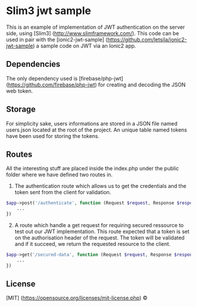 # Slim3 jwt sample

This is an example of implementation of JWT authentication on the server side, using [Slim3] (http://www.slimframework.com/). This code can be used in pair with
the [ionic2-jwt-sample] (https://github.com/letsila/ionic2-jwt-sample) a sample code on JWT via an Ionic2 app.

## Dependencies
The only dependency used is [firebase/php-jwt] (https://github.com/firebase/php-jwt) for creating and decoding the JSON
web token.


## Storage
For simplicity sake, users informations are stored in a JSON file named users.json located at the root of the project.
An unique table named tokens have been used for storing the tokens.

## Routes
All the interesting stuff are placed inside the index.php under the public folder where we have defined two routes in.

1. The authentication route which allows us to get the credentials and the token sent from the client for validation.
```php
$app->post('/authenticate', function (Request $request, Response $response) {
    ...
})
```

2. A route which handle a get request for requiring secured ressource to test out our JWT implementation. This route expected
that a token is set on the authorisation header of the request. The token will be validated and if it succeed, we return
the requested resource to the client.
```php
$app->get('/secured-data', function (Request $request, Response $response) {
    ...
})
```

## License
[MIT] (https://opensource.org/licenses/mit-license.php) ©


